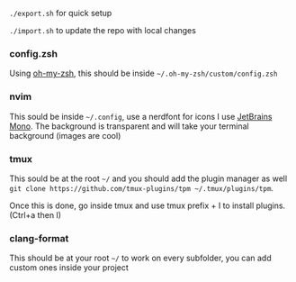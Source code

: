 `./export.sh` for quick setup

`./import.sh` to update the repo with local changes

### config.zsh
Using [oh-my-zsh](https://ohmyz.sh/), this should be inside `~/.oh-my-zsh/custom/config.zsh`

### nvim
This sould be inside `~/.config`, use a nerdfont for icons I use [JetBrains Mono](https://github.com/ryanoasis/nerd-fonts/releases/download/v3.3.0/JetBrainsMono.zip). The background is transparent and will take your terminal background (images are cool)

### tmux
This sould be at the root `~/` and you should add the plugin manager as well
`git clone https://github.com/tmux-plugins/tpm ~/.tmux/plugins/tpm`.

Once this is done, go inside tmux and use tmux prefix + I to install plugins. (Ctrl+a then I)

### clang-format
This should be at your root `~/` to work on every subfolder, you can add custom ones inside your project
